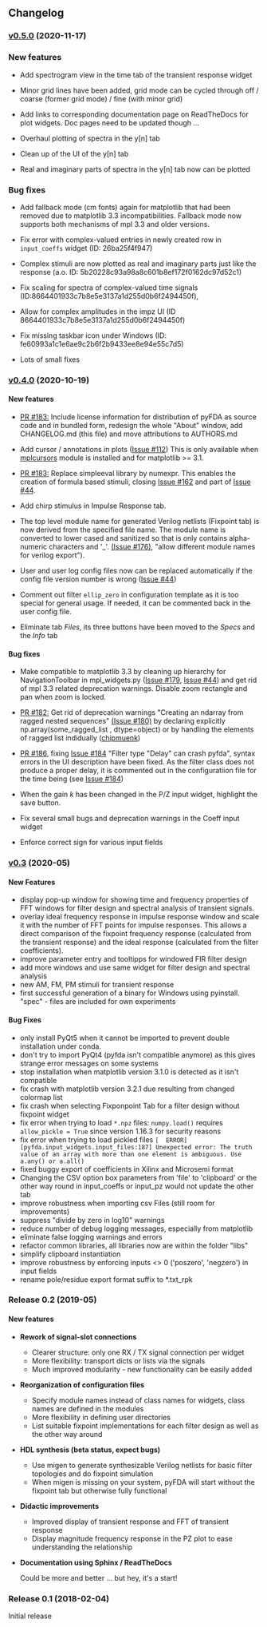 ## Changelog

### [v0.5.0](https://github.com/chipmuenk/pyfda/tree/v0.5.0) (2020-11-17)

### New features

- Add spectrogram view in the time tab of the transient response widget

- Minor grid lines have been added, grid mode can be cycled through off / coarse (former grid mode) / fine (with minor grid)

- Add links to corresponding documentation page on ReadTheDocs for plot widgets. Doc pages need
  to be updated though ...
  
- Overhaul plotting of spectra in the y[n] tab

- Clean up of the UI of the y[n] tab

- Real and imaginary parts of spectra in the y[n] tab now can be plotted

### Bug fixes

- Add fallback mode (cm fonts) again for matplotlib that had been removed due to matplotlib 3.3
  incompatibilities. Fallback mode now supports both mechanisms of mpl 3.3 and older versions.

- Fix error with complex-valued entries in newly created row in `input_coeffs` widget
  (ID: 26ba25f4f947)
  
- Complex stimuli are now plotted as real and imaginary parts just like the response
  (a.o. ID: 5b20228c93a98a8c601b8ef172f0162dc97d52c1)
  
- Fix scaling for spectra of complex-valued time signals (ID:8664401933c7b8e5e3137a1d255d0b6f2494450f), 
  
- Allow for complex amplitudes in the impz UI (ID 8664401933c7b8e5e3137a1d255d0b6f2494450f)
  
- Fix missing taskbar icon under Windows (ID: fe60993a1c1e6ae9c2b6f2b9433ee8e94e55c7d5)

- Lots of small fixes

### [v0.4.0](https://github.com/chipmuenk/pyfda/tree/v0.4.0) (2020-10-19)

#### New features

- [PR \#183:](https://github.com/chipmuenk/pyfda/pull/187) Include license information for 
  distribution of pyFDA as source code and in bundled form, redesign the whole 
  "About" window, add CHANGELOG.md (this file) and move attributions to AUTHORS.md

- Add cursor / annotations in plots ([Issue \#112](https://github.com/chipmuenk/pyfda/issues/112)) This is only available when 
  [mplcursors](https://mplcursors.readthedocs.io/) module is installed and for matplotlib >= 3.1.
  
- [PR \#183:](https://github.com/chipmuenk/pyfda/pull/183) Replace simpleeval library by numexpr. 
  This enables the creation of formula based stimuli, closing [Issue \#162](https://github.com/chipmuenk/pyfda/issues/162) and 
  part of [Issue \#44](https://github.com/chipmuenk/pyfda/issues/144).

- Add chirp stimulus in Impulse Response tab.

- The top level module name for generated Verilog netlists (Fixpoint tab) is now derived from the
  specified file name. The module name is converted to lower cased and sanitized so that is only 
  contains alpha-numeric characters and '_'.  [(Issue \#176)](https://github.com/chipmuenk/pyfda/issues/176), 
  "allow different module names for verilog export").
  
- User and user log config files now can be replaced automatically if the config file version number is wrong 
   ([Issue \#44](https://github.com/chipmuenk/pyfda/issues/144))
   
- Comment out filter `ellip_zero` in configuration template as it is too special for 
general usage. If needed, it can be commented back in the user config file.

- Eliminate tab *Files*, its three buttons have been moved to the *Specs* and the *Info* tab

#### Bug fixes
- Make compatible to matplotlib 3.3 by cleaning up hierarchy for NavigationToolbar in mpl_widgets.py
 ([Issue \#179](https://github.com/chipmuenk/pyfda/issues/179), [Issue \#44](https://github.com/chipmuenk/pyfda/issues/144)) 
  and get rid of mpl 3.3 related deprecation warnings. Disable zoom rectangle and pan when zoom is locked. 

- [PR \#182:](https://github.com/chipmuenk/pyfda/pull/182) Get rid of deprecation warnings "Creating an ndarray from ragged nested sequences"  [(Issue \#180)](https://github.com/chipmuenk/pyfda/issues/180)
  by declaring explicitly np.array(some_ragged_list , dtype=object) or by handling the elements of ragged list indidually
  ([chipmuenk](https://github.com/chipmuenk))
  
- [PR \#186](https://github.com/chipmuenk/pyfda/pull/186), fixing [Issue \#184](https://github.com/chipmuenk/pyfda/issues/184) "Filter type "Delay" can crash pyfda", 
  syntax errors in the UI description have been fixed. As the filter class does not produce a proper 
  delay, it is commented out in the configuratiion file for the time being 
  (see [Issue \#184](https://github.com/chipmuenk/pyfda/issues/185))
  
- When the gain *k* has been changed in the P/Z input widget, highlight the save button.

- Fix several small bugs and deprecation warnings in the Coeff input widget

- Enforce correct sign for various input fields


### [v0.3](https://github.com/chipmuenk/pyfda/tree/v0.3.1) (2020-05)

#### New Features
- display pop-up window for showing time and frequency properties of FFT windows for filter design and spectral analysis of transient signals.
- overlay ideal frequency response in impulse response window and scale it with the number of FFT points for impulse responses. This allows a direct comparison of the fixpoint frequency response (calculated from the transient response) and the ideal response (calculated from the filter coefficients).
-  improve parameter entry and tooltipps for windowed FIR filter design
-  add more windows and use same widget for filter design and spectral analysis
-  new AM, FM, PM stimuli for transient response
-  first successful generation of a binary for Windows using pyinstall. "spec" - files are included for own experiments

#### Bug Fixes

- only install PyQt5 when it cannot be imported to prevent double installation under conda.
 - don't try to import PyQt4 (pyfda isn't compatible anymore) as this gives strange error messages on some systems
 - stop installation when matplotlib version 3.1.0 is detected as it isn't compatible
 - fix crash with matplotlib version 3.2.1 due resulting from changed colormap list
 - fix crash when selecting Fixponpoint Tab for a filter design without fixpoint widget
 - fix error when trying to load `*.npz` files: `numpy.load()` requires `allow_pickle = True`  since version 1.16.3 for security reasons
- fix error when trying to load pickled files
`[  ERROR] [pyfda.input_widgets.input_files:187] Unexpected error:
The truth value of an array with more than one element is ambiguous. Use a.any() or a.all()`
- fixed buggy export of coefficients in Xilinx and Microsemi format
- Changing the CSV option box parameters from 'file' to 'clipboard' or the other way round in input_coeffs or input_pz would not update the other tab
- improve robustness when importing csv Files (still room for improvements)
- suppress "divide by zero in log10" warnings
- reduce number of debug logging messages, especially from matplotlib
- eliminate false logging warnings and errors
- refactor common libraries, all libraries now are within the folder "libs"
- simplify clipboard instantiation
- improve robustness by enforcing inputs <> 0 ('poszero', 'negzero') in input fields
- rename pole/residue export format suffix to *.txt_rpk


### Release 0.2 (2019-05)

#### New features

- **Rework of signal-slot connections**
    * Clearer structure: only one RX / TX signal connection per widget
    * More flexibility: transport dicts or lists via the signals
    * Much improved modularity - new functionality can be easily added
    
- **Reorganization of configuration files**
    * Specify module names instead of class names for widgets, class names are defined in the modules 
    * More flexibility in defining user directories
    * List suitable fixpoint implementations for each filter design as well as the other way around
    
- **HDL synthesis (beta status, expect bugs)**
    * Use migen to generate synthesizable Verilog netlists for basic filter topologies and do fixpoint simulation 
    * When migen is missing on your system, pyFDA will start without the fixpoint tab but otherwise fully functional
- **Didactic improvements**
    * Improved display of transient response and FFT of transient response
    * Display magnitude frequency response in the PZ plot to ease understanding the relationship
- **Documentation using Sphinx / ReadTheDocs**

    Could be more and better ... but hey, it's a start!
  
### Release 0.1 (2018-02-04)

Initial release 

